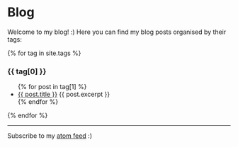 # Blog

Welcome to my blog! \:\) Here you can find my blog posts organised by their tags:

{% for tag in site.tags %}
  <h3>{{ tag[0] }}</h3>
  <ul>
    {% for post in tag[1] %}
      <li>
        <a href="{{ post.url }}">{{ post.title }}</a>
        {{ post.excerpt }}
      </li>
    {% endfor %}
  </ul>
{% endfor %}

***

Subscribe to my [atom feed](https://chester-tan.com/feed.xml) \:\)
